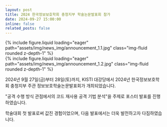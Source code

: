 ```yaml
---
layout: post
title: 2024 한국정보보호학회 충청지부 학술논문발표회 참가
date: 2024-09-27 15:00:00
inline: false
related_posts: false
---
```


<div class="row mt-3">
    <div class="col-sm mt-3 mt-md-0">
        {% include figure.liquid loading="eager" path="assets/img/news_img/announcement_1.1.jpg" class="img-fluid rounded z-depth-1" %}
    </div>
    <div class="col-sm mt-3 mt-md-0">
        {% include figure.liquid loading="eager" path="assets/img/news_img/announcement_1.2.jpg" class="img-fluid rounded z-depth-1" %}
    </div>
</div>

2024년 9월 27일(금)부터 28일(토)까지, KISTI 대강당에서 2024년 한국정보보호학회 충청지부 주관 정보보호학술논문발표회가 개최되었습니다.

"공격 수행 방식 관점에서의 코드 재사용 공격 기법 분석"을 주제로 포스터 발표를 진행하였습니다.

학술대회 첫 발표로써 값진 경험이었으며, 다음 발표에서는 더욱 발전하고자 다짐하였습니다.